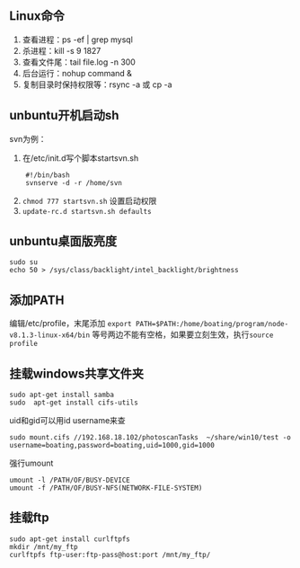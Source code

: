 ## Linux命令
1. 查看进程：ps -ef | grep mysql
2. 杀进程：kill -s 9 1827
3. 查看文件尾：tail file.log -n 300
4. 后台运行：nohup command &
5. 复制目录时保持权限等：rsync -a 或 cp -a

## unbuntu开机启动sh
svn为例：
1. 在/etc/init.d写个脚本startsvn.sh
```
    #!/bin/bash
    svnserve -d -r /home/svn
```
2. `chmod 777 startsvn.sh`  设置启动权限
3. `update-rc.d startsvn.sh defaults`

## unbuntu桌面版亮度
```
sudo su
echo 50 > /sys/class/backlight/intel_backlight/brightness
```

## 添加PATH
编辑/etc/profile，末尾添加
`export PATH=$PATH:/home/boating/program/node-v8.1.3-linux-x64/bin`
等号两边不能有空格，如果要立刻生效，执行`source profile`

## 挂载windows共享文件夹
```
sudo apt-get install samba
sudo  apt-get install cifs-utils
```

uid和gid可以用id username来查
```
sudo mount.cifs //192.168.18.102/photoscanTasks  ~/share/win10/test -o username=boating,password=boating,uid=1000,gid=1000
```

强行umount
```
umount -l /PATH/OF/BUSY-DEVICE
umount -f /PATH/OF/BUSY-NFS(NETWORK-FILE-SYSTEM)
```

## 挂载ftp
```
sudo apt-get install curlftpfs
mkdir /mnt/my_ftp
curlftpfs ftp-user:ftp-pass@host:port /mnt/my_ftp/
```